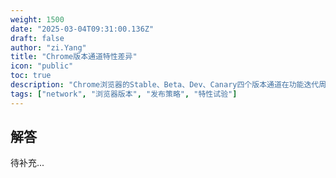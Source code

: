 ```yaml
---
weight: 1500
date: "2025-03-04T09:31:00.136Z"
draft: false
author: "zi.Yang"
title: "Chrome版本通道特性差异"
icon: "public"
toc: true
description: "Chrome浏览器的Stable、Beta、Dev、Canary四个版本通道在功能迭代周期上有何区别？从实验性API支持、稳定性风险等角度说明各版本的目标用户群体。"
tags: ["network", "浏览器版本", "发布策略", "特性试验"]
---
```


## 解答

待补充...
